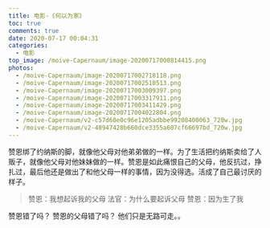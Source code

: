 ```yaml
---
title: 电影-《何以为家》
toc: true
comments: true
date: 2020-07-17 00:04:31
categories:
  - 电影
top_image: /moive-Capernaum/image-20200717000814415.png
photos:
  - /moive-Capernaum/image-20200717002718118.png
  - /moive-Capernaum/image-20200717002510513.png
  - /moive-Capernaum/image-20200717003009397.png
  - /moive-Capernaum/image-20200717003317911.png
  - /moive-Capernaum/image-20200717003411429.png
  - /moive-Capernaum/image-20200717004022804.png
  - /moive-Capernaum/v2-c57d60e0c96e1205adbbe99208400063_720w.jpg
  - /moive-Capernaum/v2-48947428b660dce3355a607cf66697bd_720w.jpg
---
```


赞恩绑了约纳斯的脚，就像他父母对他弟弟做的一样。为了生活把约纳斯卖给了人贩子，就像他父母对他妹妹做的一样。赞恩是如此痛恨自己的父母，他反抗过，挣扎过，最后他还是做出了和他父母一样的事情，因为没得选。活成了自己最讨厌的样子。

> 赞恩：我想起诉我的父母
> 法官：为什么要起诉父母
> 赞恩：因为生了我

赞恩错了吗？
赞恩的父母错了吗？
他们只是无路可走。。

